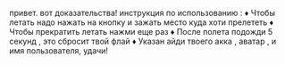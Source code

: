 привет. вот доказательства! инструкция по использованию :
     ♦ Чтобы летать надо нажать на кнопку и зажать место куда хоти прелететь
     ♦ Чтобы прекратить летать нажми еще раз
     ♦ После полета подожди 5 секунд , это сбросит твой флай
     ♦ Указан айди твоего акка , аватар , и имя пользователя, удачи! 